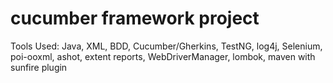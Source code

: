 # cucumber framework project
Tools Used:
Java, XML, BDD, Cucumber/Gherkins, TestNG, log4j, Selenium, poi-ooxml, ashot, extent reports, WebDriverManager, lombok, maven with sunfire plugin
